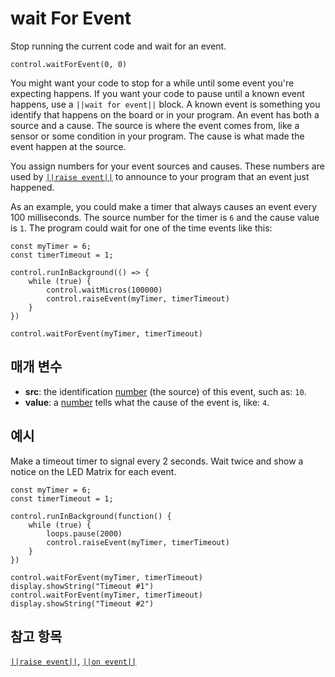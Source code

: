 # wait For Event

Stop running the current code and wait for an event.

```sig
control.waitForEvent(0, 0)
```

You might want your code to stop for a while until some event you're expecting happens. If you want your code to pause until a known event happens, use a `||wait for event||` block. A known event is something you identify that happens on the board or in your program. An event has both a source and a cause. The source is where the event comes from, like a sensor or some condition in your program. The cause is what made the event happen at the source.

You assign numbers for your event sources and causes. These numbers are used by [`||raise event||`](/reference/control/raise-event) to announce to your program that an event just happened.

As an example, you could make a timer that always causes an event every 100 milliseconds. The source number for the timer is `6` and the cause value is `1`. The program could wait for one of the time events like this:

```blocks
const myTimer = 6;
const timerTimeout = 1;

control.runInBackground(() => {
    while (true) {
        control.waitMicros(100000)
        control.raiseEvent(myTimer, timerTimeout)
    }
})

control.waitForEvent(myTimer, timerTimeout)
```

## 매개 변수

* **src**: the identification [number](/types/number) (the source) of this event, such as: `10`.
* **value**: a [number](/types/number) tells what the cause of the event is, like: `4`.

## 예시

Make a timeout timer to signal every 2 seconds. Wait twice and show a notice on the LED Matrix for each event.

```blocks
const myTimer = 6;
const timerTimeout = 1;

control.runInBackground(function() {
    while (true) {
        loops.pause(2000)
        control.raiseEvent(myTimer, timerTimeout)
    }
})

control.waitForEvent(myTimer, timerTimeout)
display.showString("Timeout #1")
control.waitForEvent(myTimer, timerTimeout)
display.showString("Timeout #2")
```

## 참고 항목

[`||raise event||`](/reference/control/raise-event), [`||on event||`](/reference/control/on-event)